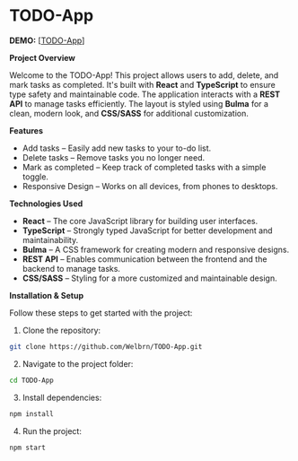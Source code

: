# TODO-App

**DEMO:** [[TODO-App](https://welbrn.github.io/TODO-App/)]

**Project Overview**

Welcome to the TODO-App! This project allows users to add, delete, and mark tasks as completed. It's built with **React** and **TypeScript** to ensure type safety and maintainable code. The application interacts with a **REST API** to manage tasks efficiently. The layout is styled using **Bulma** for a clean, modern look, and **CSS/SASS** for additional customization.

**Features**

- Add tasks – Easily add new tasks to your to-do list.
- Delete tasks – Remove tasks you no longer need.
- Mark as completed – Keep track of completed tasks with a simple toggle.
- Responsive Design – Works on all devices, from phones to desktops.

**Technologies Used**

- **React** – The core JavaScript library for building user interfaces.
- **TypeScript** – Strongly typed JavaScript for better development and maintainability.
- **Bulma** – A CSS framework for creating modern and responsive designs.
- **REST API** – Enables communication between the frontend and the backend to manage tasks.
- **CSS/SASS** – Styling for a more customized and maintainable design.

**Installation & Setup**

Follow these steps to get started with the project:

1. Clone the repository:

```bash
git clone https://github.com/Welbrn/TODO-App.git
```

2. Navigate to the project folder:

```bash
cd TODO-App
```

3. Install dependencies:

```bash
npm install
```

4. Run the project:

```bash
npm start
```

